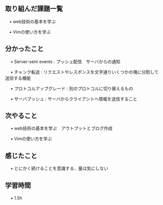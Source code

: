 ## 取り組んだ課題一覧
      
 　• web技術の基本を学ぶ
       
 　• Vimの使い方を学ぶ
    
## 分かったこと

　 • Server-sent events : プッシュ配信　サーバからの通知

　 • チャンク転送 : リクエストやレスポンスを文字通りいくつかの塊に分割して送信する機能

　 • プロトコルアップグレード : 別のプロトコルに切り替えるもの

　 • サーバプッシュ : サーバからクライアントへ情報を送信すること

## 次やること　

　 • web技術の基本を学ぶ　アウトプットとブログ作成

　 • Vimの使い方を学ぶ 

## 感じたこと

　 • とにかく続けることを意識する、量は気にしない


## 学習時間

　 • 1.5h
